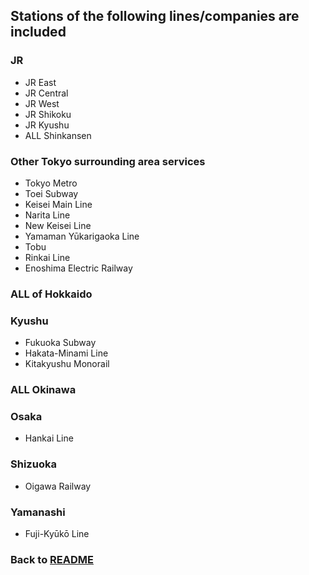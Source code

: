 ## Stations of the following lines/companies are included

### JR
- JR East
- JR Central
- JR West
- JR Shikoku
- JR Kyushu
- ALL Shinkansen
### Other Tokyo surrounding area services
- Tokyo Metro
- Toei Subway
- Keisei Main Line
- Narita Line
- New Keisei Line
- Yamaman Yūkarigaoka Line
- Tobu
- Rinkai Line
- Enoshima Electric Railway
### ALL of Hokkaido
### Kyushu
- Fukuoka Subway
- Hakata-Minami Line
- Kitakyushu Monorail
### ALL Okinawa
### Osaka
- Hankai Line
### Shizuoka
- Oigawa Railway
### Yamanashi
- Fuji-Kyūkō Line


### Back to [README](README.md)